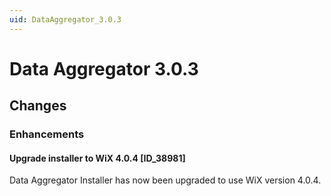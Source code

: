 ```yaml
---
uid: DataAggregator_3.0.3
---
```


# Data Aggregator 3.0.3

## Changes

### Enhancements

#### Upgrade installer to WiX 4.0.4 [ID_38981]

Data Aggregator Installer has now been upgraded to use WiX version 4.0.4.